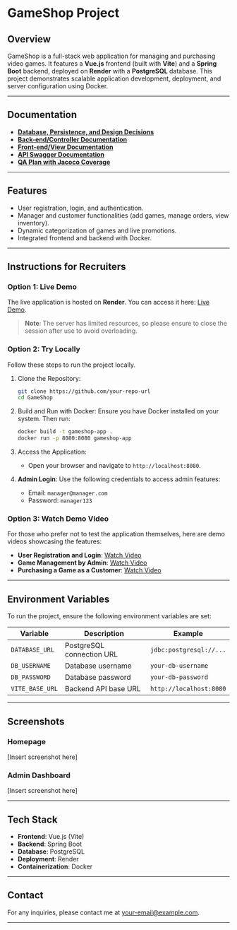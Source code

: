 # GameShop Project

## **Overview**

GameShop is a full-stack web application for managing and purchasing video games. It features a **Vue.js** frontend (built with **Vite**) and a **Spring Boot** backend, deployed on **Render** with a **PostgreSQL** database. This project demonstrates scalable application development, deployment, and server configuration using Docker.

---

## **Documentation**

- **[Database, Persistence, and Design Decisions](https://github.com/McGill-ECSE321-Fall2024/project-group-10/wiki/Deliverable-2:-Project-Report#iii2-api-docs-instructions)**
- **[Back-end/Controller Documentation](https://github.com/McGill-ECSE321-Fall2024/project-group-10/wiki/Deliverable-2:-Project-Report)**
- **[Front-end/View Documentation](https://github.com/McGill-ECSE321-Fall2024/project-group-10/wiki/Deliverable-3:-Project-Report)**
- **[API Swagger Documentation](https://github.com/McGill-ECSE321-Fall2024/project-group-10/wiki/Deliverable-2:-Project-Report#iii2-api-docs-instructions)**
- **[QA Plan with Jacoco Coverage](https://github.com/McGill-ECSE321-Fall2024/project-group-10/wiki/Deliverable-2:-Project-Report#iii2-api-docs-instructions)**

---

## **Features**

- User registration, login, and authentication.
- Manager and customer functionalities (add games, manage orders, view inventory).
- Dynamic categorization of games and live promotions.
- Integrated frontend and backend with Docker.

---

## **Instructions for Recruiters**

### **Option 1: Live Demo**
The live application is hosted on **Render**. You can access it here: [Live Demo](link-to-your-live-demo).

> **Note**: The server has limited resources, so please ensure to close the session after use to avoid overloading.

### **Option 2: Try Locally**
Follow these steps to run the project locally.

1. Clone the Repository:
   ```bash
   git clone https://github.com/your-repo-url
   cd GameShop
   ```

2. Build and Run with Docker:
   Ensure you have Docker installed on your system. Then run:
   ```bash
   docker build -t gameshop-app .
   docker run -p 8080:8080 gameshop-app
   ```

3. Access the Application:
   - Open your browser and navigate to `http://localhost:8080`.

4. **Admin Login**:
   Use the following credentials to access admin features:
   - Email: `manager@manager.com`
   - Password: `manager123`

### **Option 3: Watch Demo Video**
For those who prefer not to test the application themselves, here are demo videos showcasing the features:
- **User Registration and Login**: [Watch Video](link-to-video)
- **Game Management by Admin**: [Watch Video](link-to-video)
- **Purchasing a Game as a Customer**: [Watch Video](link-to-video)

---

## **Environment Variables**
To run the project, ensure the following environment variables are set:

| Variable           | Description                  | Example                     |
|--------------------|------------------------------|-----------------------------|
| `DATABASE_URL`     | PostgreSQL connection URL    | `jdbc:postgresql://...`     |
| `DB_USERNAME`      | Database username            | `your-db-username`          |
| `DB_PASSWORD`      | Database password            | `your-db-password`          |
| `VITE_BASE_URL`    | Backend API base URL         | `http://localhost:8080`     |

---

## **Screenshots**

### Homepage
[Insert screenshot here]

### Admin Dashboard
[Insert screenshot here]

---

## **Tech Stack**

- **Frontend**: Vue.js (Vite)
- **Backend**: Spring Boot
- **Database**: PostgreSQL
- **Deployment**: Render
- **Containerization**: Docker

---

## **Contact**
For any inquiries, please contact me at [your-email@example.com](mailto:your-email@example.com).

---
